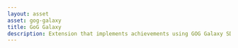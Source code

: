 ```yaml
---
layout: asset
asset: gog-galaxy
title: GoG Galaxy
description: Extension that implements achievements using GOG Galaxy SDK.
---
```

